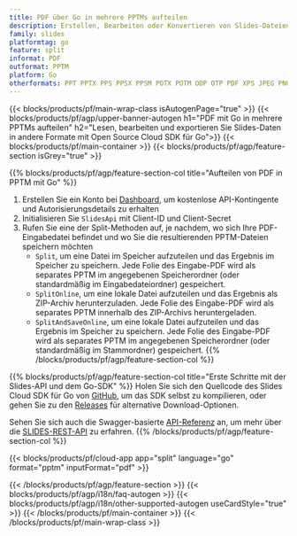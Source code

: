 ```yaml
---
title: PDF über Go in mehrere PPTMs aufteilen
description: Erstellen, Bearbeiten oder Konvertieren von Slides-Dateien mit REST API und Open Source Go SDKSlides files with REST API & Open Source Go SDK
family: slides
platformtag: go
feature: split
informat: PDF
outformat: PPTM
platform: Go
otherformats: PPT PPTX PPS PPSX PPSM POTX POTM ODP OTP PDF XPS JPEG PNG BMP TIFF SVG HTML5 GIF XAML
---
```


{{< blocks/products/pf/main-wrap-class isAutogenPage="true" >}}
{{< blocks/products/pf/agp/upper-banner-autogen h1="PDF mit Go in mehrere PPTMs aufteilen" h2="Lesen, bearbeiten und exportieren Sie Slides-Daten in andere Formate mit Open Source Cloud SDK für Go">}}
{{< blocks/products/pf/main-container >}}
{{< blocks/products/pf/agp/feature-section isGrey="true" >}}

{{% blocks/products/pf/agp/feature-section-col title="Aufteilen von PDF in PPTM mit Go" %}}
1. Erstellen Sie ein Konto bei <a href="https://dashboard.aspose.cloud/">Dashboard</a>, um kostenlose API-Kontingente und Autorisierungsdetails zu erhalten
1. Initialisieren Sie ```SlidesApi``` mit Client-ID und Client-Secret
1. Rufen Sie eine der Split-Methoden auf, je nachdem, wo sich Ihre PDF-Eingabedatei befindet und wo Sie die resultierenden PPTM-Dateien speichern möchten
    - ```Split```, um eine Datei im Speicher aufzuteilen und das Ergebnis im Speicher zu speichern. Jede Folie des Eingabe-PDF wird als separates PPTM im angegebenen Speicherordner (oder standardmäßig im Eingabedateiordner) gespeichert.
    - ```SplitOnline```, um eine lokale Datei aufzuteilen und das Ergebnis als ZIP-Archiv herunterzuladen. Jede Folie des Eingabe-PDF wird als separates PPTM innerhalb des ZIP-Archivs heruntergeladen.
    - ```SplitAndSaveOnline```, um eine lokale Datei aufzuteilen und das Ergebnis im Speicher zu speichern. Jede Folie des Eingabe-PDF wird als separates PPTM im angegebenen Speicherordner (oder standardmäßig im Stammordner) gespeichert.
{{% /blocks/products/pf/agp/feature-section-col %}}

{{% blocks/products/pf/agp/feature-section-col title="Erste Schritte mit der Slides-API und dem Go-SDK" %}}
Holen Sie sich den Quellcode des Slides Cloud SDK für Go von [GitHub](https://github.com/aspose-slides-cloud/aspose-slides-cloud-go), um das SDK selbst zu kompilieren, oder gehen Sie zu den [Releases](https://releases.aspose.cloud/) für alternative Download-Optionen.

Sehen Sie sich auch die Swagger-basierte [API-Referenz](https://apireference.aspose.cloud/slides/) an, um mehr über die [SLIDES-REST-API](https://products.aspose.cloud/slides/curl/) zu erfahren.
{{% /blocks/products/pf/agp/feature-section-col %}}

{{< blocks/products/pf/cloud-app app="split" language="go" format="pptm" inputFormat="pdf" >}}

{{< /blocks/products/pf/agp/feature-section >}}
{{< blocks/products/pf/agp/i18n/faq-autogen >}}
{{< blocks/products/pf/agp/i18n/other-supported-autogen useCardStyle="true" >}}
{{< /blocks/products/pf/main-container >}}
{{< /blocks/products/pf/main-wrap-class >}}